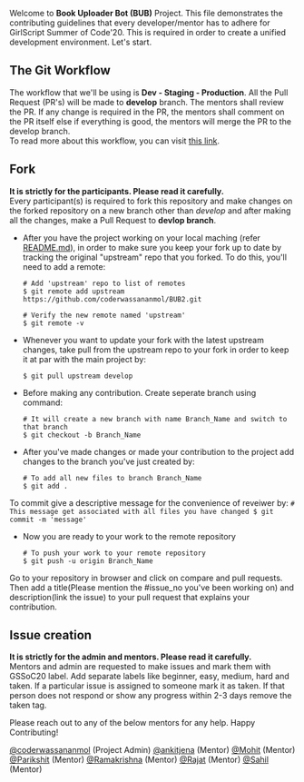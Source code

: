 Welcome to <b>Book Uploader Bot (BUB)</b> Project. This file demonstrates the contributing guidelines that every developer/mentor has to adhere for GirlScript Summer of Code'20. This is required in order to create a unified development environment. Let's start.

## The Git Workflow
The workflow that we'll be using is <b> Dev - Staging - Production</b>. All the Pull Request (PR's) will be made to <b>develop</b> branch.
The mentors shall review the PR. If any change is required in the PR, the mentors shall comment on the PR itself else if
everything is good, the mentors will merge the PR to the develop branch.<br />
To read more about this workflow, you can visit [this link](http://guides.beanstalkapp.com/deployments/best-practices.html).

## Fork
<b>It is strictly for the participants. Please read it carefully.</b><br />
Every participant(s) is required to fork this repository and make changes on the forked repository on a new branch other than *develop* and after making all the changes, make a Pull Request to <b>devlop branch</b>.

- After you have the project working on your local maching (refer [README.md](https://github.com/coderwassananmol/BUB2/blob/develop/README.md)), in order to make sure you keep your fork up to date by tracking the original "upstream" repo that you forked. To do this, you'll need to add a remote:
    ```
    # Add 'upstream' repo to list of remotes
    $ git remote add upstream https://github.com/coderwassananmol/BUB2.git

    # Verify the new remote named 'upstream'
    $ git remote -v
    ```
- Whenever you want to update your fork with the latest upstream changes, take pull from the upstream repo to your fork in order to keep it at par with the main project by:
    ```
    $ git pull upstream develop
    ```
- Before making any contribution. Create seperate branch using command:
    ```
    # It will create a new branch with name Branch_Name and switch to that branch 
    $ git checkout -b Branch_Name
    ```
- After you've made changes or made your contribution to the project add changes to the branch you've just created by:
    ```
    # To add all new files to branch Branch_Name
    $ git add .
    ```
To commit give a descriptive message for the convenience of reveiwer by:
    ```
    # This message get associated with all files you have changed
    $ git commit -m 'message'
    ```
- Now you are ready to your work to the remote repository
    ```
    # To push your work to your remote repository
    $ git push -u origin Branch_Name
    ```

Go to your repository in browser and click on compare and pull requests. Then add a title(Please mention the #issue_no you've been working on) and description(link the issue) to your pull request that explains your contribution.

## Issue creation
<b>It is strictly for the admin and mentors. Please read it carefully. </b><br />
Mentors and admin are requested to make issues and mark them with GSSoC20 label. Add separate labels like beginner, easy, medium, hard and taken. If a particular issue is assigned to someone mark it as taken. If that person does not respond or show any progress within 2-3 days remove the taken tag.

Please reach out to any of the below mentors for any help. Happy Contributing!

[@coderwassananmol](http://github.com/coderwassananmol) (Project Admin)
[@ankitjena](https://github.com/ankitjena) (Mentor)
[@Mohit](https://github.com/mksharma1/) (Mentor)
[@Parikshit](https://github.com/Parikshit-Hooda) (Mentor)
[@Ramakrishna](https://github.com/rkpattnaik780) (Mentor)
[@Rajat](https://github.com/rajat2502) (Mentor)
[@Sahil](https://github.com/sahilbansal17) (Mentor)
